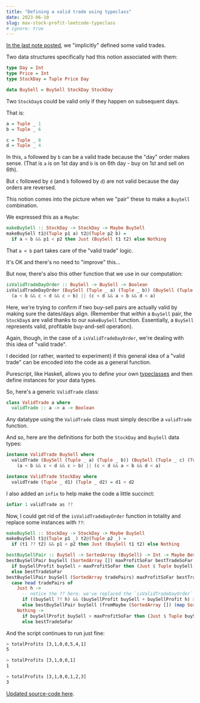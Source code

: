 ```yaml
---
title: "Defining a valid trade using typeclass"
date: 2023-06-10
slug: max-stock-profit-leetcode-typeclass
# ignore: true
---
```


[In the last note posted](/max-stock-profit-leetcode), we "implicitly" defined
some valid trades.

Two data structures specifically had this notion associated with them:

```haskell
type Day = Int
type Price = Int
type StockDay = Tuple Price Day

data BuySell = BuySell StockDay StockDay
```

Two `StockDay`s could be valid only if they happen on subsequent days.

That is:

```haskell
a = Tuple _ 1
b = Tuple _ 6

c = Tuple _ 8
d = Tuple _ 4
```

In this, `a` followed by `b` can be a valid trade because the "day" order makes
sense. (That is `a` is on 1st day and `b` is on 6th day - buy on 1st and sell on
6th).

But `c` followed by `d` (and `b` followed by `d`) are not valid because the day
orders are reversed.

This notion comes into the picture when we "pair" these to make a `BuySell`
combination.

We expressed this as a `Maybe`:

```haskell
makeBuySell :: StockDay -> StockDay -> Maybe BuySell
makeBuySell t1@(Tuple p1 a) t2@(Tuple p2 b) =
  if a < b && p1 < p2 then Just (BuySell t1 t2) else Nothing
```

That `a < b` part takes care of the "valid trade" logic.

It's OK and there's no need to "improve" this...

But now, there's also this other function that we use in our computation:

```haskell
isValidTradeDayOrder :: BuySell -> BuySell -> Boolean
isValidTradeDayOrder (BuySell (Tuple _ a) (Tuple _ b)) (BuySell (Tuple _ c) (Tuple _ d)) =
  (a < b && c < d && c > b) || (c < d && a < b && d < a)
```

Here, we're trying to confirm if two buy-sell pairs are actually valid by making
sure the dates/days align. (Remember that _within_ a `BuySell` pair, the
`StockDay`s are valid thanks to our `makeBuySell` function. Essentially, a
`BuySell` represents valid, profitable buy-and-sell operation).

Again, though, in the case of a `isValidTradeDayOrder`, we're dealing with this
idea of "valid trade".

I decided (or rather, wanted to experiment) if this general idea of a "valid
trade" can be encoded into the code as a general function.

Purescript, like Haskell, allows you to define your own
[typeclasses](https://book.purescript.org/chapter6.html) and then define
instances for your data types.

So, here's a generic `ValidTrade` class:

```haskell
class ValidTrade a where
  validTrade :: a -> a -> Boolean
```

Any datatype using the `ValidTrade` class must simply describe a `validTrade`
function.

And so, here are the definitions for both the `StockDay` and `BuySell` data
types:

```haskell
instance ValidTrade BuySell where
  validTrade (BuySell (Tuple _ a) (Tuple _ b)) (BuySell (Tuple _ c) (Tuple _ d)) =
    (a < b && c < d && c > b) || (c < d && a < b && d < a)

instance ValidTrade StockDay where
  validTrade (Tuple _ d1) (Tuple _ d2) = d1 < d2
```

I also added an `infix` to help make the code a little succinct:

```haskell
infixr 1 validTrade as ??
```

Now, I could get rid of the `isValidTradeDayOrder` function in totality and
replace some instances with `??`:

```haskell
makeBuySell :: StockDay -> StockDay -> Maybe BuySell
makeBuySell t1@(Tuple p1 _) t2@(Tuple p2 _) =
  if (t1 ?? t2) && p1 < p2 then Just (BuySell t1 t2) else Nothing

bestBuySellPair :: BuySell -> SortedArray (BuySell) -> Int -> Maybe BestCandidate -> Maybe BestCandidate
bestBuySellPair buySell (SortedArray []) maxProfitSoFar bestTradeSoFar =
  if buySellProfit buySell > maxProfitSoFar then (Just $ Tuple buySell Nothing)
  else bestTradeSoFar
bestBuySellPair buySell (SortedArray tradePairs) maxProfitSoFar bestTradeSoFar =
  case head tradePairs of
    Just h ->
      -- notice the ?? here. we've replaced the `isValidTradeDayOrder` function with ??
      if ((buySell ?? h) && (buySellProfit buySell + buySellProfit h) > maxProfitSoFar) then bestBuySellPair buySell (fromMaybe (SortedArray []) (map SortedArray $ tail tradePairs)) (buySellProfit buySell + buySellProfit h) (Just $ Tuple buySell (Just h))
      else bestBuySellPair buySell (fromMaybe (SortedArray []) (map SortedArray $ tail tradePairs)) maxProfitSoFar bestTradeSoFar
    Nothing ->
      if buySellProfit buySell > maxProfitSoFar then (Just $ Tuple buySell Nothing)
      else bestTradeSoFar
```

And the script continues to run just fine:

```bash
> totalProfits [3,1,0,0,5,4,1]
5

> totalProfits [3,1,0,0,1]
1

> totalProfits [3,1,0,0,1,2,3]
3
```

[Updated source-code here](https://github.com/chandru89new/leetcode-stuff/tree/main/src/StockProfits.purs).
